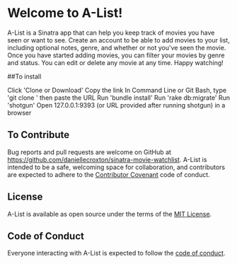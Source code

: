 # Welcome to A-List!

A-List is a Sinatra app that can help you keep track of movies you have seen or want to see. Create an account to be able to add movies to your list, including optional notes, genre, and whether or not you've seen the movie. Once you have started adding movies, you can filter your movies by genre and status. You can edit or delete any movie at any time. Happy watching!

##To install

Click 'Clone or Download'
Copy the link
In Command Line or Git Bash, type 'git clone ' then paste the URL
Run 'bundle install'
Run 'rake db:migrate'
Run 'shotgun'
Open 127.0.0.1:9393 (or URL provided after running shotgun) in a browser


## To Contribute

Bug reports and pull requests are welcome on GitHub at https://github.com/daniellecroxton/sinatra-movie-watchlist. A-List is intended to be a safe, welcoming space for collaboration, and contributors are expected to adhere to the [Contributor Covenant](http://contributor-covenant.org) code of conduct.

## License

A-List is available as open source under the terms of the [MIT License](http://opensource.org/licenses/MIT).

## Code of Conduct

Everyone interacting with A-List is expected to follow the [code of conduct](https://github.com/daniellecroxton/rt_top_100_movies_cli_app/blob/master/CODE_OF_CONDUCT.md).
